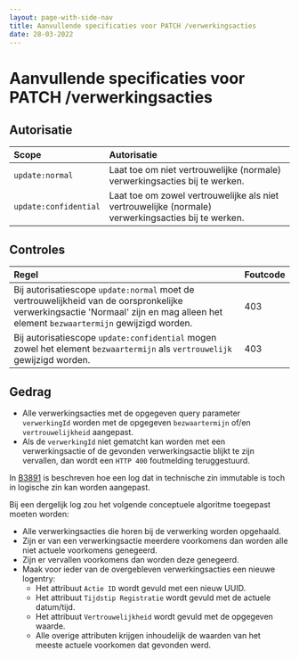 ```yaml
---
layout: page-with-side-nav
title: Aanvullende specificaties voor PATCH /verwerkingsacties
date: 28-03-2022
---
```


# Aanvullende specificaties voor PATCH /verwerkingsacties

## Autorisatie

| Scope | Autorisatie | 
| :---- | :---- |
| `update:normal` | Laat toe om niet vertrouwelijke (normale) verwerkingsacties bij te werken. 
| `update:confidential` | Laat toe om zowel vertrouwelijke als niet vertrouwelijke (normale) verwerkingsacties bij te werken.

## Controles

| Regel | Foutcode |
| :---- | :---- |
| Bij autorisatiescope `update:normal` moet de vertrouwelijkheid van de oorspronkelijke verwerkingsactie 'Normaal' zijn en mag alleen het element `bezwaartermijn` gewijzigd worden. | 403 |
| Bij autorisatiescope `update:confidential` mogen zowel het element `bezwaartermijn` als `vertrouwelijk` gewijzigd worden. | 403 |

## Gedrag

* Alle verwerkingsacties met de opgegeven query parameter `verwerkingId` worden met de opgegeven `bezwaartermijn` of/en `vertrouwelijkheid` aangepast.
* Als de `verwerkingId` niet gematcht kan worden met een verwerkingsactie of de gevonden verwerkingsactie blijkt te zijn vervallen, dan wordt een `HTTP 400` foutmelding teruggestuurd.

In [B3891](../achtergronddocumentatie/ontwerp/artefacten/3891.md) is beschreven hoe een log dat in technische zin immutable is toch in logische zin kan worden aangepast.

Bij een dergelijk log zou het volgende conceptuele algoritme toegepast moeten worden:
* Alle verwerkingsacties die horen bij de verwerking worden opgehaald.
* Zijn er van een verwerkingsactie meerdere voorkomens dan worden alle niet actuele voorkomens genegeerd.
* Zijn er vervallen voorkomens dan worden deze genegeerd.
* Maak voor ieder van de overgebleven verwerkingsacties een nieuwe logentry:
    * Het attribuut `Actie ID` wordt gevuld met een nieuw UUID.
    * Het attribuut `Tijdstip Registratie` wordt gevuld met de actuele datum/tijd.
	* Het attribuut `Vertrouwelijkheid` wordt gevuld met de opgegeven waarde.
    * Alle overige attributen krijgen inhoudelijk de waarden van het meeste actuele voorkomen dat gevonden werd.

